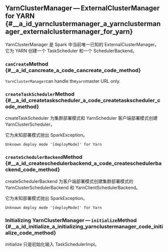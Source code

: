 ## YarnClusterManager — ExternalClusterManager for YARN {#__a_id_yarnclustermanager_a_yarnclustermanager_externalclustermanager_for_yarn}

YarnClusterManager 是 Spark 中当前唯一已知的 ExternalClusterManager。它为 YARN 创建一个 TaskScheduler 和一个 SchedulerBackend。

### `canCreate`Method {#__a_id_cancreate_a_code_cancreate_code_method}

`YarnClusterManager`can handle the`yarn`master URL only.

### `createTaskScheduler`Method {#__a_id_createtaskscheduler_a_code_createtaskscheduler_code_method}

createTaskScheduler 为集群部署模式和 YarnScheduler 客户端部署模式创建 YarnClusterScheduler。

它为未知部署模式抛出 SparkException。

```
Unknown deploy mode '[deployMode]' for Yarn
```

### `createSchedulerBackend`Method {#__a_id_createschedulerbackend_a_code_createschedulerbackend_code_method}

createSchedulerBackend 为客户端部署模式创建集群部署模式的 YarnClusterSchedulerBackend 和 YarnClientSchedulerBackend。

它为未知部署模式抛出 SparkException。

```
Unknown deploy mode '[deployMode]' for Yarn
```

### Initializing YarnClusterManager — `initialize`Method {#__a_id_initialize_a_initializing_yarnclustermanager_code_initialize_code_method}

initialize 只是初始化输入 TaskSchedulerImpl。



